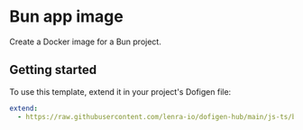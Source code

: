 # Bun app image

Create a Docker image for a Bun project.

## Getting started

To use this template, extend it in your project's Dofigen file:

```yml
extend:
  - https://raw.githubusercontent.com/lenra-io/dofigen-hub/main/js-ts/bun.image.yml
```
